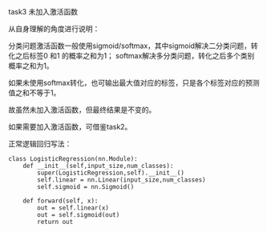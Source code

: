 task3 未加入激活函数



从自身理解的角度进行说明：

分类问题激活函数一般使用sigmoid/softmax，其中sigmoid解决二分类问题，转化之后标签0 和1 的概率之和为1；
softmax解决多分类问题，转化之后多个类别概率之和为1。

如果未使用softmax转化，也可输出最大值对应的标签，只是各个标签对应的预测值之和不等于1。

故虽然未加入激活函数，但最终结果是不变的。

如果需要加入激活函数，可借鉴task2。


正常逻辑回归写法：


    class LogisticRegression(nn.Module):
        def __init__(self,input_size,num_classes):
            super(LogisticRegression,self).__init__()
            self.linear = nn.Linear(input_size,num_classes)
            self.sigmoid = nn.Sigmoid()

        def forward(self, x):
            out = self.linear(x)
            out = self.sigmoid(out)
            return out
